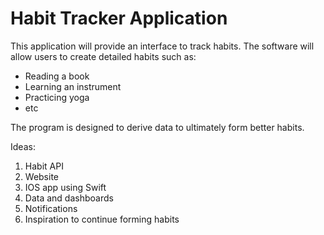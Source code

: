 # Habit Tracker Application

This application will provide an interface to track habits. The software will allow users to create detailed habits such as:
* Reading a book
* Learning an instrument
* Practicing yoga
* etc

The program is designed to derive data to ultimately form better habits. 

Ideas:
1. Habit API
2. Website
3. IOS app using Swift
4. Data and dashboards 
5. Notifications
6. Inspiration to continue forming habits
